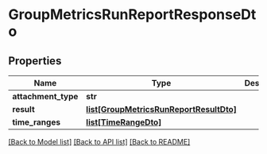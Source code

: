 # GroupMetricsRunReportResponseDto

## Properties
Name | Type | Description | Notes
------------ | ------------- | ------------- | -------------
**attachment_type** | **str** |  | [optional] 
**result** | [**list[GroupMetricsRunReportResultDto]**](GroupMetricsRunReportResultDto.md) |  | [optional] 
**time_ranges** | [**list[TimeRangeDto]**](TimeRangeDto.md) |  | [optional] 

[[Back to Model list]](../README.md#documentation-for-models) [[Back to API list]](../README.md#documentation-for-api-endpoints) [[Back to README]](../README.md)


